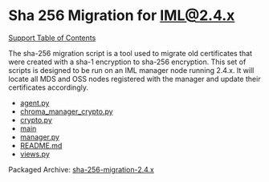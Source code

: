 # Sha 256 Migration for IML@2.4.x

[Support Table of Contents](../../TOC.md)

The sha-256 migration script is a tool used to migrate old certificates that were created with a sha-1 encryption to sha-256 encryption. This set of scripts is designed to be run on an IML manager node running 2.4.x. It will locate all MDS and OSS nodes registered with the manager and update their certificates accordingly.

* [agent.py](2.4.x/agent.py)
* [chroma_manager_crypto.py](2.4.x/chroma_manager_crypto.py)
* [crypto.py](2.4.x/crypto.py)
* [main](2.4.x/main)
* [manager.py](2.4.x/manager.py)
* [README.md](2.4.x/README.md)
* [views.py](2.4.x/views.py)

Packaged Archive: [sha-256-migration-2.4.x](https://github.com/intel-hpdd/Support/releases/download/v0.0.2/sha-256-migration-2.4.x.tar)
